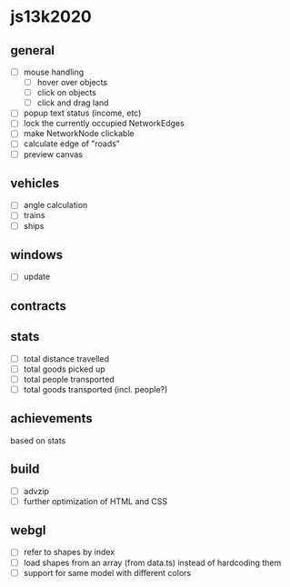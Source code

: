 # js13k2020

## general
- [ ] mouse handling
  - [ ] hover over objects
  - [ ] click on objects
  - [ ] click and drag land
- [ ] popup text status (income, etc)
- [ ] lock the currently occupied NetworkEdges
- [ ] make NetworkNode clickable
- [ ] calculate edge of "roads"
- [ ] preview canvas

## vehicles
- [ ] angle calculation
- [ ] trains
- [ ] ships

## windows
- [ ] update

## contracts

## stats
- [ ] total distance travelled
- [ ] total goods picked up
- [ ] total people transported
- [ ] total goods transported (incl. people?)

## achievements
based on stats

## build
- [ ] advzip
- [ ] further optimization of HTML and CSS

## webgl
- [ ] refer to shapes by index
- [ ] load shapes from an array (from data.ts) instead of hardcoding them
- [ ] support for same model with different colors
